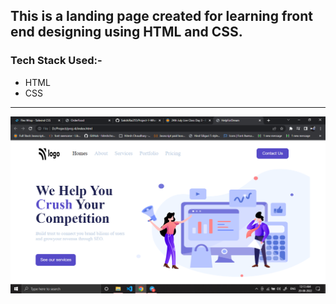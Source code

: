 ## This is a landing page created for learning front end designing using HTML and CSS.

### Tech Stack Used:-
- HTML
- CSS

----

![Image](img/Screenshot%20(358).png
)